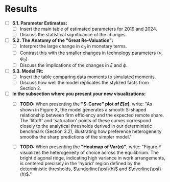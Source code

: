 # Results

- [ ] **5.1. Parameter Estimates:**
    - [ ] Insert the main table of estimated parameters for 2019 and 2024.
    - [ ] Discuss the statistical significance of the changes.
- [ ] **5.2. The Anatomy of the "Great Re-Valuation":**
    - [ ] Interpret the large change in $c_0$ in monetary terms.
    - [ ] Contrast this with the smaller changes in technology parameters ($\nu$, $\psi_0$).
    - [ ] Discuss the implications of the changes in $\xi$ and $\phi$.
- [ ] **5.3. Model Fit:**
    - [ ] Insert the table comparing data moments to simulated moments.
    - [ ] Discuss how well the model replicates the stylized facts from Section 2.
- [ ] **In the subsection where you present your new visualizations:** 
    - [ ] **TODO:** When presenting the **"S-Curve" plot of $E[\alpha]$**, write: "As shown in Figure X, the model generates a smooth S-shaped relationship between firm efficiency and the expected remote share. The 'liftoff' and 'saturation' points of these curves correspond closely to the analytical thresholds derived in our deterministic benchmark (Section 3.2), illustrating how preference heterogeneity smooths the sharp predictions of the simpler model."
    - [ ] **TODO:** When presenting the **"Heatmap of $\text{Var}(\alpha)$"**, write: "Figure Y visualizes the heterogeneity of choice across the equilibrium. The bright diagonal ridge, indicating high variance in work arrangements, is centered precisely in the 'hybrid' region defined by the deterministic thresholds, $\underline{\psi}(h)$ and $\overline{\psi}(h)$."

